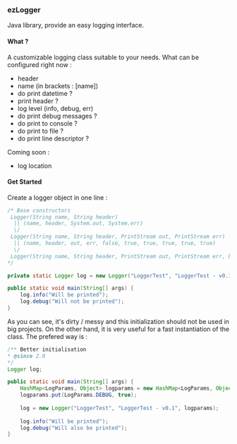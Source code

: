 ### ezLogger
Java library, provide an easy logging interface.

#### What ?
A customizable logging class suitable to your needs.
What can be configured right now :
 - header
 - name (in brackets : [name])
 - do print datetime ?
 - print header ?
 - log level (info, debug, err)
 - do print debug messages ?
 - do print to console ?
 - do print to file ?
 - do print line descriptor ?

Coming soon :
 - log location

#### Get Started
Create a logger object in one line :
```java
/* Base constructors
 Logger(String name, String header)
  || (name, header, System.out, System.err)
  \/
 Logger(String name, String header, PrintStream out, PrintStream err)
  || (name, header, out, err, false, true, true, true, true, true)
  \/
 Logger(String name, String header, PrintStream out, PrintStream err, boolean printDebug, boolean printDate, boolean printToConsole, boolean printToFile, boolean printLineDescriptor, boolean printHeader)
*/

private static Logger log = new Logger("LoggerTest", "LoggerTest - v0.1");

public static void main(String[] args) {
	log.info("Will be printed");
	log.debug("Will not be printed");
}
```

As you can see, it's dirty / messy and this initialization should not be used in big projects. On the other hand, it is very useful for a fast instantiation of the class. The prefered way is :
```java
/** Better initialisation
* @since 2.0
*/
Logger log;

public static void main(String[] args) {
	HashMap<LogParams, Object> logparams = new HashMap<LogParams, Object>();
	logparams.put(LogParams.DEBUG, true);
	
	log = new Logger("LoggerTest", "LoggerTest - v0.1", logparams);
	
	log.info("Will be printed");
	log.debug("Will also be printed");
}
```